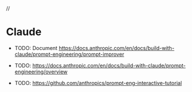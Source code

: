 //

# Claude

- TODO: Document https://docs.anthropic.com/en/docs/build-with-claude/prompt-engineering/prompt-improver

- TODO: https://docs.anthropic.com/en/docs/build-with-claude/prompt-engineering/overview

- TODO: https://github.com/anthropics/prompt-eng-interactive-tutorial
